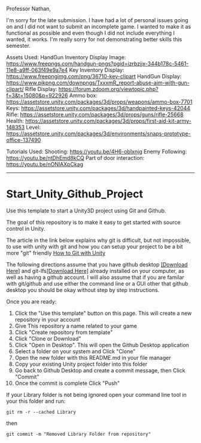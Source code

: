 Professor Nathan,

I'm sorry for the late submission. I have had a lot of personal issues going on and I did not want to submit an incomplete game.
I wanted to make it as functional as possible and even though I did not include everything I wanted, it works. 
I'm really sorry for not demonstrating better skills this semester.

Assets Used:
HandGun Inventory Display Image: https://www.freepngs.com/handgun-pngs?pgid=izrbzjjx-344b178c-5461-11e8-a9ff-063f49e9a7e4
Key Inventory Display: https://www.freepngimg.com/png/36710-key-clipart
HandGun Display: https://www.pikpng.com/downpngs/TxxxmR_report-abuse-aim-with-gun-clipart/
Rifle Display: https://forum.zdoom.org/viewtopic.php?f=3&t=15080&p=922926
Ammo box: https://assetstore.unity.com/packages/3d/props/weapons/ammo-box-7701
Keys: https://assetstore.unity.com/packages/3d/handpainted-keys-42044
Rifle: https://assetstore.unity.com/packages/3d/props/guns/rifle-25668
Health: https://assetstore.unity.com/packages/3d/props/first-aid-kit-army-148353
Level: https://assetstore.unity.com/packages/3d/environments/snaps-prototype-office-137490

Tutorials Used:
Shooting: https://youtu.be/4H6-obIxnjg
Enemy Following: https://youtu.be/ntDhEmd8kCQ
Part of door interaction: https://youtu.be/nONlAXpCkag

_______________________________________________________________________________________________________________________
# Start_Unity_Github_Project
Use this template to start a Unity3D project using Git and Github. 

The goal of this repository is to make it easy to get started with source control in Unity.  

The article in the link below explains why git is difficult, but not impossible, to use with unity with git and how you can setup your project to be a bit more "git" friendly [How to Git with Unity](https://thoughtbot.com/blog/how-to-git-with-unity)

The following directions assume that you have github desktop [[Download Here]](https://desktop.github.com/) and git-lfs[[Download Here]](https://git-lfs.github.com/) already installed on your computer, as well as having a github account.  I will also assume that if you are familar with git/github and use either the command line or a GUI other that github desktop you should be okay without step by step instructions.

Once you are ready:

1. Click the "Use this template" button on this page. This will create a new repository in your account
2. Give This repository a name related to your game
3. Click "Create repository from template"
4. Click "Clone or Download"
5. Click "Open in Desktop".  This will open the Github Desktop application
6. Select a folder on your system and Click "Clone"
7. Open the new folder with this README.md in your file manager
8. Copy your existing Unity project folder into this folder
9. Go back to Github Desktop and create a commit message, then Click "Commit"
10. Once the commit is complete Click "Push"

If your Library folder is not being ignored open your command line tool in your this folder and run:

`git rm -r --cached Library`

then

`git commit -m "Removed Library Folder from repository"`